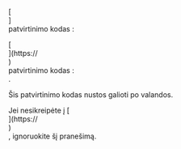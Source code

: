 [<br host>]<br action>patvirtinimo kodas :<br code>

[<br host>](https://<br host>)<br action>patvirtinimo kodas :<br code>.

Šis patvirtinimo kodas nustos galioti po valandos.

Jei nesikreipėte į [<br host>](https://<br host>)<br action>, ignoruokite šį pranešimą.
